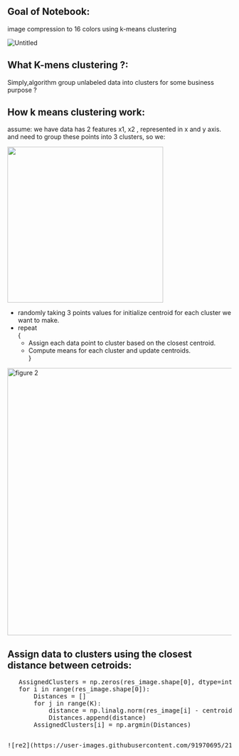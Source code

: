 ## Goal of Notebook:
 image compression to 16 colors using k-means clustering

![Untitled](https://user-images.githubusercontent.com/91970695/218614558-57cef9d3-5439-4667-b6ee-01ceb8e82087.png)

## What K-mens clustering  ?:
Simply,algorithm group unlabeled data into clusters for some business purpose ? </br>

## How k means clustering work:

assume:
we have data has 2 features x1, x2 , represented in x and y axis. </br>
and need to group these points into 3 clusters, so we: </br>


<img width="350" alt="" src="https://user-images.githubusercontent.com/91970695/218611026-2fd1f16e-b117-427a-a578-01d815c90f33.png">

* randomly taking 3 points values for initialize centroid for each cluster we want to make.</br>
* repeat </br>
    { </br>
    * Assign each data point to cluster based on the closest centroid.</br>
    * Compute means for each cluster and update centroids.</br>
}</br>

<img width="600" alt="figure 2" src="https://user-images.githubusercontent.com/91970695/218606738-aeba0b7b-8aeb-4637-8af1-1a36dd20bd18.png">

## Assign data to clusters using the closest distance between cetroids:

<pre>
   AssignedClusters = np.zeros(res_image.shape[0], dtype=int)  
   for i in range(res_image.shape[0]):
       Distances = []
       for j in range(K):
           distance = np.linalg.norm(res_image[i] - centroids[j])
           Distances.append(distance)
       AssignedClusters[i] = np.argmin(Distances)
<pre>

![re2](https://user-images.githubusercontent.com/91970695/218724575-82dc8b71-463f-4fc6-866a-2cbdedd21160.gif)
